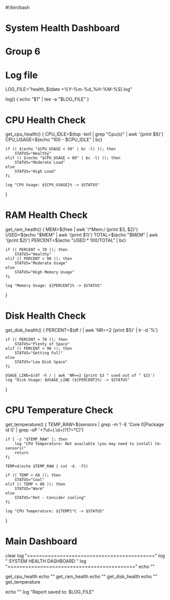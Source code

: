 #!/bin/bash

# System Health Dashboard
# Group 6

# Log file
LOG_FILE="health_$(date +%Y-%m-%d_%H-%M-%S).log"

log() {
    echo "$1" | tee -a "$LOG_FILE"
}

# CPU Health Check
get_cpu_health() {
    CPU_IDLE=$(top -bn1 | grep "Cpu(s)" | awk '{print $8}')
    CPU_USAGE=$(echo "100 - $CPU_IDLE" | bc)

    if (( $(echo "$CPU_USAGE < 50" | bc -l) )); then
        STATUS="Healthy"
    elif (( $(echo "$CPU_USAGE < 80" | bc -l) )); then
        STATUS="Moderate Load"
    else
        STATUS="High Load"
    fi

    log "CPU Usage: ${CPU_USAGE}% -> $STATUS"
}

# RAM Health Check
get_ram_health() {
    MEM=$(free | awk '/^Mem:/ {print $3, $2}')
    USED=$(echo "$MEM" | awk '{print $1}')
    TOTAL=$(echo "$MEM" | awk '{print $2}')
    PERCENT=$(echo "$USED*100/$TOTAL" | bc)

    if (( PERCENT < 70 )); then
        STATUS="Healthy"
    elif (( PERCENT < 90 )); then
        STATUS="Moderate Usage"
    else
        STATUS="High Memory Usage"
    fi

    log "Memory Usage: ${PERCENT}% -> $STATUS"
}

# Disk Health Check
get_disk_health() {
    PERCENT=$(df / | awk 'NR==2 {print $5}' | tr -d '%')

    if (( PERCENT < 70 )); then
        STATUS="Plenty of Space"
    elif (( PERCENT < 90 )); then
        STATUS="Getting Full"
    else
        STATUS="Low Disk Space"
    fi

    USAGE_LINE=$(df -h / | awk 'NR==2 {print $3 " used out of " $2}')
    log "Disk Usage: $USAGE_LINE (${PERCENT}%) -> $STATUS"
}

# CPU Temperature Check 
get_temperature() {
    TEMP_RAW=$(sensors | grep -m 1 -E 'Core 0|Package id 0' | grep -oP '\+?\d+(\.\d+)?(?=°C)')
    
    if [ -z "$TEMP_RAW" ]; then
        log "CPU Temperature: Not available (you may need to install lm-sensors)"
        return
    fi

    TEMP=$(echo $TEMP_RAW | cut -d. -f1)

    if (( TEMP < 60 )); then
        STATUS="Cool"
    elif (( TEMP < 80 )); then
        STATUS="Warm"
    else
        STATUS="Hot - Consider cooling"
    fi

    log "CPU Temperature: ${TEMP}°C -> $STATUS"
}

# Main Dashboard
clear
log "==========================================="
log "     SYSTEM HEALTH DASHBOARD   "
log "==========================================="
echo ""

get_cpu_health
echo ""
get_ram_health
echo ""
get_disk_health
echo ""
get_temperature

echo ""
log "Report saved to: $LOG_FILE"
